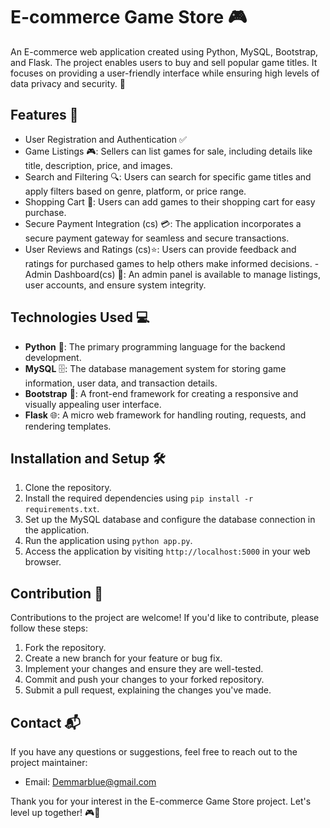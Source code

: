 # E-commerce Game Store 🎮

An E-commerce web application created using Python, MySQL, Bootstrap, and Flask. The project enables users to buy and sell popular game titles. It focuses on providing a user-friendly interface while ensuring high levels of data privacy and security. 💪

## Features 🚀

- User Registration and Authentication ✅
- Game Listings 🎮: Sellers can list games for sale, including details like title, description, price, and images.
- Search and Filtering 🔍: Users can search for specific game titles and apply filters based on genre, platform, or price range.
- Shopping Cart 🛒: Users can add games to their shopping cart for easy purchase.
- Secure Payment Integration (cs) 💳: The application incorporates a secure payment gateway for seamless and secure transactions.
- User Reviews and Ratings (cs)⭐: Users can provide feedback and ratings for purchased games to help others make informed decisions.
-Admin Dashboard(cs) 👑: An admin panel is available to manage listings, user accounts, and ensure system integrity.


## Technologies Used 💻

- **Python** 🐍: The primary programming language for the backend development.
- **MySQL** 🗄️: The database management system for storing game information, user data, and transaction details.
- **Bootstrap** 🎨: A front-end framework for creating a responsive and visually appealing user interface.
- **Flask** 🌐: A micro web framework for handling routing, requests, and rendering templates.

## Installation and Setup 🛠️

1. Clone the repository.
2. Install the required dependencies using `pip install -r requirements.txt`.
3. Set up the MySQL database and configure the database connection in the application.
4. Run the application using `python app.py`.
5. Access the application by visiting `http://localhost:5000` in your web browser.

## Contribution 👥

Contributions to the project are welcome! If you'd like to contribute, please follow these steps:

1. Fork the repository.
2. Create a new branch for your feature or bug fix.
3. Implement your changes and ensure they are well-tested.
4. Commit and push your changes to your forked repository.
5. Submit a pull request, explaining the changes you've made.

## Contact 📬

If you have any questions or suggestions, feel free to reach out to the project maintainer:

- Email: [Demmarblue@gmail.com](mailto:demmarblue@gmail.com)

Thank you for your interest in the E-commerce Game Store project. Let's level up together! 🎮💪

